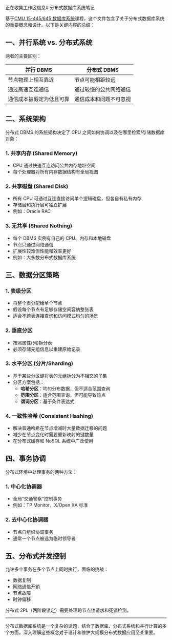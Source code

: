 正在收集工作区信息# 分布式数据库系统笔记

基于[CMU 15-445/645 数据库系统](https://15445.courses.cs.cmu.edu/fall2022/slides/)课程，这个文件包含了关于分布式数据库系统的重要概念和设计。以下是关键内容的总结：

## 一、并行系统 vs. 分布式系统

两者的主要区别：

| 并行 DBMS                | 分布式 DBMS            |
| ------------------------ | ---------------------- |
| 节点物理上相互靠近       | 节点可能相距较远       |
| 通过高速互连通信         | 通过较慢的公共网络通信 |
| 通信成本被假定为低且可靠 | 通信成本和问题不可忽视 |

## 二、系统架构

分布式 DBMS 的系统架构决定了 CPU 之间如何协调以及在哪里检索/存储数据库对象：

### 1. 共享内存 (Shared Memory)

- CPU 通过快速互连访问公共内存地址空间
- 每个处理器对所有内存数据结构有全局视图

### 2. 共享磁盘 (Shared Disk)

- 所有 CPU 可通过互连直接访问单个逻辑磁盘，但各自有私有内存
- 存储层和执行层可独立扩展
- 例如：Oracle RAC

### 3. 无共享 (Shared Nothing)

- 每个 DBMS 实例有自己的 CPU、内存和本地磁盘
- 节点只通过网络通信
- 扩展性较难但性能和效率更好
- 例如：大多数分布式数据库系统

## 三、数据分区策略

### 1. 表级分区

- 将整个表分配给单个节点
- 假设每个节点有足够存储空间容纳整张表
- 适合不跨表连接查询和访问模式均匀的场景

### 2. 垂直分区

- 按照属性(列)拆分表
- 必须存储元组信息以重建原始记录

### 3. 水平分区 (分片/Sharding)

- 基于某些分区键将表的元组拆分为不相交的子集
- 分区方案包括：
  - **哈希分区**：均匀分布数据，但不适合范围查询
  - **范围分区**：适合范围查询，但可能导致热点
  - **谓词分区**：基于条件表达式

### 4. 一致性哈希 (Consistent Hashing)

- 解决普通哈希在节点增减时大量数据迁移的问题
- 减少在节点变化时需要重新映射的键数量
- 在分布式缓存和 NoSQL 系统中广泛使用

## 四、事务协调

分布式环境中处理事务的两种方法：

### 1. 中心化协调器

- 全局"交通警察"控制事务
- 例如：TP Monitor，X/Open XA 标准

### 2. 去中心化协调器

- 节点自组织协调事务
- 通常一个节点被选为临时领导者

## 五、分布式并发控制

允许多个事务在多个节点上同时执行，面临的挑战：

- 数据复制
- 网络通信开销
- 节点故障
- 时钟偏移

分布式 2PL（两阶段锁定）需要处理跨节点锁请求和死锁检测。

---

分布式数据库系统是一个复杂的话题，结合了数据库、分布式系统和并行计算的多个方面。深入理解这些概念对于设计和维护大规模分布式数据应用至关重要。
